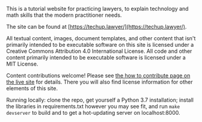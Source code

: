 This is a tutorial website for practicing lawyers, to explain technology and math skills that the modern practitioner needs.

The site can be found at [https://techup.lawyer/](https://techup.lawyer/).

All textual content, images, document templates, and other content that isn't primarily intended to be executable software on this site is licensed under a Creative Commons Attribution 4.0 International License. All code and other content primarily intended to be executable software is licensed under a MIT License.

Content contributions welcome!  Please see [the how to contribute page on the live site](https://techup.lawyer/pages/license-and-how-to-contribute.html) for details. There you will also find license information for other elements of this site.

Running locally: clone the repo, get yourself a Python 3.7 installation; install the libraries in requirements.txt however you may see fit, and run `make devserver` to build and to get a hot-updating server on localhost:8000. 

